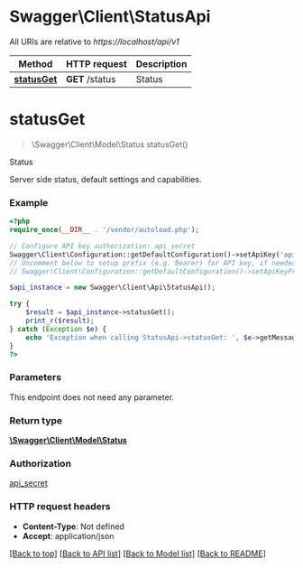 # Swagger\Client\StatusApi

All URIs are relative to *https://localhost/api/v1*

Method | HTTP request | Description
------------- | ------------- | -------------
[**statusGet**](StatusApi.md#statusGet) | **GET** /status | Status


# **statusGet**
> \Swagger\Client\Model\Status statusGet()

Status

Server side status, default settings and capabilities.

### Example
```php
<?php
require_once(__DIR__ . '/vendor/autoload.php');

// Configure API key authorization: api_secret
Swagger\Client\Configuration::getDefaultConfiguration()->setApiKey('api_secret', 'YOUR_API_KEY');
// Uncomment below to setup prefix (e.g. Bearer) for API key, if needed
// Swagger\Client\Configuration::getDefaultConfiguration()->setApiKeyPrefix('api_secret', 'Bearer');

$api_instance = new Swagger\Client\Api\StatusApi();

try {
    $result = $api_instance->statusGet();
    print_r($result);
} catch (Exception $e) {
    echo 'Exception when calling StatusApi->statusGet: ', $e->getMessage(), PHP_EOL;
}
?>
```

### Parameters
This endpoint does not need any parameter.

### Return type

[**\Swagger\Client\Model\Status**](../Model/Status.md)

### Authorization

[api_secret](../../README.md#api_secret)

### HTTP request headers

 - **Content-Type**: Not defined
 - **Accept**: application/json

[[Back to top]](#) [[Back to API list]](../../README.md#documentation-for-api-endpoints) [[Back to Model list]](../../README.md#documentation-for-models) [[Back to README]](../../README.md)

